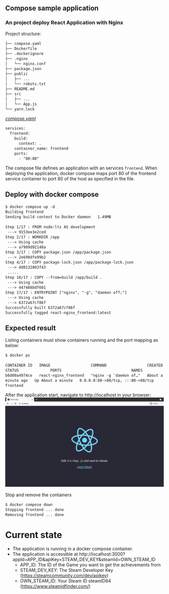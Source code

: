 ## Compose sample application
### An project deploy React Application with Nginx

Project structure:

```
├── compose.yaml
├── Dockerfile
├── .dockerignore
├── .nginx
│   └── nginx.conf
├── package.json
├── public
│   ├── ...
│   └── robots.txt
├── README.md
├── src
│   ├── ...
│   └── App.js
└── yarn.lock

```

[_compose.yaml_](compose.yaml)

```
services:
  frontend:
    build:
      context: .
    container_name: frontend
    ports:
      - "80:80"
```

The compose file defines an application with an services `frontend`.
When deploying the application, docker compose maps port 80 of the frontend service container to port 80 of the host as specified in the file.  

## Deploy with docker compose

```
$ docker compose up -d
Building frontend
Sending build context to Docker daemon   1.49MB

Step 1/17 : FROM node:lts AS development
 ---> 9153ee3e2ced
Step 2/17 : WORKDIR /app
 ---> Using cache
 ---> a7909d92148a
Step 3/17 : COPY package.json /app/package.json
 ---> 2e690dfe99b2
Step 4/17 : COPY package-lock.json /app/package-lock.json
 ---> dd0132803f43
 .....
Step 16/17 : COPY --from=build /app/build .
 ---> Using cache
 ---> 447488bdf601
Step 17/17 : ENTRYPOINT ["nginx", "-g", "daemon off;"]
 ---> Using cache
 ---> 6372a67cf86f
Successfully built 6372a67cf86f
Successfully tagged react-nginx_frontend:latest
```

## Expected result

Listing containers must show containers running and the port mapping as below:

```
$ docker ps

CONTAINER ID   IMAGE                  COMMAND                  CREATED              STATUS              PORTS                               NAMES
b6d00a4974ce   react-nginx_frontend   "nginx -g 'daemon of…"   About a minute ago   Up About a minute   0.0.0.0:80->80/tcp, :::80->80/tcp   frontend
```

After the application start, navigate to http://localhost in your browser:
![page](./output.png)

Stop and remove the containers

```
$ docker compose down
Stopping frontend ... done
Removing frontend ... done
```

# Current state
- The application is running in a docker compose container.
- The application is accessible at http://localhost:3000?appId=APP_ID&apiKey=STEAM_DEV_KEY&steamId=OWN_STEAM_ID
  - APP_ID: The ID of the Game you want to get the achievements from
  - STEAM_DEV_KEY: The Steam Developer Key (https://steamcommunity.com/dev/apikey)
  - OWN_STEAM_ID: Your Steam ID steamID64  (https://www.steamidfinder.com/)
